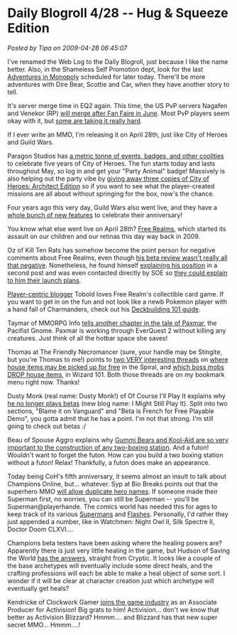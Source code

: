# Daily Blogroll 4/28 -- Hug & Squeeze Edition

*Posted by Tipa on 2009-04-28 06:45:07*

I've renamed the Web Log to the Daily Blogroll, just because I like the name better. Also, in the Shameless Self Promotion dept, look for the last [Adventures in Monopoly](../index.php/category/general/humor/adventures-in-monopoly/) scheduled for later today. There'll be more adventures with Dire Bear, Scottie and Car, when they have another story to tell.

It's server merge time in EQ2 again. This time, the US PvP servers Nagafen and Venekor (RP) [will merge after Fan Faire in June](http://forums.station.sony.com/eq2/posts/list.m?topic_id=449795). Most PvP players seem okay with it, but [some are taking it really hard](http://twitter.com/Spyderbite). 

If I ever write an MMO, I'm releasing it on April 28th, just like City of Heroes and Guild Wars.

Paragon Studios has [a metric tonne of events, badges, and other coolities](http://www.cityofheroes.com/news/news_archive/city_of_heroes_5_year_annivers.html) to celebrate five years of City of Heroes. The fun starts today and lasts throughout May, so log in and get your "Party Animal" badge! Massively is also helping out the party vibe by [giving away three copies of City of Heroes: Architect Edition](http://www.massively.com/2009/04/28/city-of-heroes-architect-edition-giveaway/) so if you want to see what the player-created missions are all about without springing for the box, now's the chance.

Four years ago this very day, Guild Wars also went live, and they have a [whole bunch of new features](http://www.guildwars.com/community/events/contentupdates/4thanniversary/) to celebrate their anniversary! 

You know what else went live on April 28th? [Free Realms](http://www.freerealms.com/), which started its assault on our children and our retinas this day way back in 2009. 

Oz of Kill Ten Rats has somehow become the point person for negative comments about Free Realms, even though [his beta review wasn't really all that negative](http://www.killtenrats.com/2009/04/26/oz-does-free-realms-beta/). Nonetheless, he found himself [explaining his position](http://www.killtenrats.com/2009/04/27/more-on-free-realms/) in a second post and was even contacted directly by SOE so [they could explain to him their launch plans](http://www.killtenrats.com/2009/04/27/mylast-word-on-free-realms-launch/). 

[Player-centric blogger](http://www.brokentoys.org/2009/04/23/helpful-lum-is-helpful-design-blogs-and-you/) Tobold loves Free Realm's collectible card game. If you want to get in on the fun and not look like a newb Pokemon player with a hand fall of Charmanders, check out his [Deckbuilding 101 guide](http://tobolds.blogspot.com/2009/04/free-realms-trading-card-game_28.html).

Taymar of MMORPG Info [tells another chapter in the tale of Paxmar](http://www.mmorpg-info.org/eq2/pacifist/tunares-blessing/), the Pacifist Gnome. Paxmar is working through EverQuest 2 without killing any creatures. Just think of all the hotbar space she saves!

Thomas at The Friendly Necromancer (sure, your handle may be Stingite, but you're Thomas to me!) points to [two VERY interesting threads](http://thefriendlynecromancer.blogspot.com/2009/04/two-must-watch-housing-threads.html) on [where house items may be picked up for free](http://www.wizard101central.com/forums/showthread.php?t=9767) in the Spiral, and [which boss mobs DROP house items](http://www.wizard101central.com/forums/showthread.php?t=9695), in Wizard 101. Both those threads are on my bookmark menu right now. Thanks!

Dusty Monk (real name: Dusty Monk!) of Of Course I'll Play It explains why [he no longer plays betas](http://ofcourseillplayit.com/?p=182) (new blog name: I Might Still Play It). Split into two sections, "Blame it on Vanguard" and "Beta is French for Free Playable Demo", you gotta admit that he has a point. I'm not that strong. I'm still going to check out betas :/

Beau of Spouse Aggro explains why [Gummi Bears and Kool-Aid are so very important to the construction of any two-boxing station](http://epicdolls.com/beauturkey/?p=1374). And a futon! Wouldn't want to forget the futon. How can you build a two boxing station without a futon! Relax! Thankfully, a futon does make an appearance. 

Today being CoH's fifth anniversary, it seems almost an insult to talk about Champions Online, but... whatever. Syp at Bio Breaks points out that the superhero MMO [will allow duplicate hero names](http://biobreak.wordpress.com/2009/04/27/champions-online-name-squatting/). If someone made their Superman first, no worries, you can still be Superman -- you'll be Superman@playerhande. The comics world has needed this for ages to keep track of its various [Supermans](http://en.wikipedia.org/wiki/The_Death_of_Superman) and [Flashes](http://en.wikipedia.org/wiki/Flash_(comics)). Personally, I'd rather they just appended a number, like in Watchmen: Night Owl II, Silk Spectre II, Doctor Doom CLXVI....

Champions beta testers have been asking where the healing powers are? Apparently there is just very little healing in the game, but Hudson of Saving the World [has the answers](http://mmoheroes.blogspot.com/2009/04/new-ask-cryptic-defines-healing.html), straight from Cryptic. It looks like a couple of the base archetypes will eventually include some direct heals, and the crafting professions will each be able to make a heal object of some sort. I wonder if it will be clear at character creation just which archetype will eventually get heals?

Kendricke of Clockwork Gamer [joins the game industry](http://clockworkgamer.com/2009/04/27/look-ma-im-a-producer/) as an Associate Producer for Activision! Big grats to him! Activision... don't we know that better as Activision Blizzard? Hmmm.... and Blizzard has that new super secret MMO... Hmmm....!


